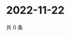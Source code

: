 # 2022-11-22

共 0 条

<!-- BEGIN WEIBO -->
<!-- 最后更新时间 Tue Nov 22 2022 05:00:48 GMT+0800 (China Standard Time) -->

<!-- END WEIBO -->
